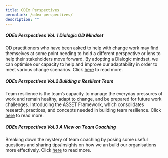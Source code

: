 ```yaml
---
title: ODEx Perspectives
permalink: /odex-perspectives/
description: ""
---
```

##### ODEx Perspectives Vol. 1 Dialogic OD Mindset

OD practitioners who have been asked to help with change work may find themselves at some point needing to hold a different perspective or lens to help their stakeholders move forward. By adopting a Dialogic mindset, we can optimise our capacity to help and improve our adaptability in order to meet various change scenarios. Click [here](https://go.gov.sg/odexperspectives-1) to read more.

##### ODEx Perspectives Vol.2 Building a Resilient Team

Team resilience is the team’s capacity to manage the everyday pressures of work and remain healthy, adapt to change, and be prepared for future work challenges. Introducing the ASSET Framework, which consolidates research, practices, and concepts needed in building team resilience. Click [here](https://go.gov.sg/odexperspectives-2) to read more.

##### ODEx Perspectives Vol.3 A View on Team Coaching

Breaking down the mystery of team coaching by posing some useful questions and sharing tips/insights on how we an build our organisations more effectively. Click [here](https://go.gov.sg/odexperspectives-3) to read more.